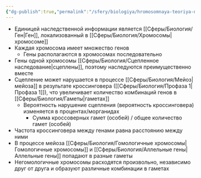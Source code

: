 ```yaml
---
{"dg-publish":true,"permalink":"/sfery/biologiya/hromosomnaya-teoriya-nasledstvennosti/","tags":["Генетика"]}
---
```


- Единицей наследственной информации является [[Сферы/Биология/Ген\|Ген]], локализованный в [[Сферы/Биология/Хромосомы\|хромосоме]]
- Каждая хромосома имеет множество генов
	- Гены располагаются в хромосомах последовательно
- Гены одной хромосомы [[Сферы/Биология/Сцепленное наследование\|сцеплены]], поэтому наследуются преимущественно вместе 
- Сцепление может нарушается в процессе [[Сферы/Биология/Мейоз\|мейоза]] в результате кроссинговера ([[Сферы/Биология/Профаза 1\|Профаза 1]]), что увеличивает количество комбинаций генов в [[Сферы/Биология/Гаметы\|гаметах]]
	- Вероятность нарушение сцепления (вероятность кроссинговера) изменяется в процентах/морганидах 
		- Сумма кроссоверных гамет (особей) / общее количество гамет (особей)
- Частота кроссинговера между генами равна расстоянию между ними 
- В процессе мейоза [[Сферы/Биология/Гомологичные хромосомы\|Гомологичные хромосомы]] и [[Сферы/Биология/Аллельные гены\|Аллельные гены]] попадают в разные гаметы
- Негомологичные хромосомы расходятся произвольно, независимо друг от друга и образуют различные комбинации в гаметах